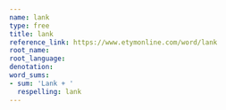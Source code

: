 ```yaml
---
name: lank
type: free
title: lank
reference_link: https://www.etymonline.com/word/lank
root_name: 
root_language: 
denotation: 
word_sums:
- sum: 'Lank + '
  respelling: lank
---
```

